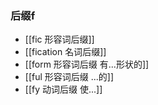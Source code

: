 ### 后缀f
- [[fic 形容词后缀]]
- [[fication 名词后缀]]
- [[form 形容词后缀 有...形状的]]
- [[ful 形容词后缀 ...的]]
- [[fy 动词后缀  使...]]